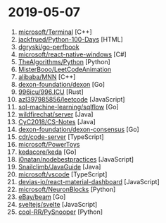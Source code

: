 # 2019-05-07

1. [microsoft/Terminal](https://github.com/microsoft/Terminal "The new Windows Terminal, and the original Windows console host -- all in the same place!") [C++]
2. [jackfrued/Python-100-Days](https://github.com/jackfrued/Python-100-Days "Python - 100天从新手到大师") [HTML]
3. [dgryski/go-perfbook](https://github.com/dgryski/go-perfbook "Thoughts on Go performance optimization") 
4. [microsoft/react-native-windows](https://github.com/microsoft/react-native-windows "A framework for building native Windows apps with React.") [C#]
5. [TheAlgorithms/Python](https://github.com/TheAlgorithms/Python "All Algorithms implemented in Python") [Python]
6. [MisterBooo/LeetCodeAnimation](https://github.com/MisterBooo/LeetCodeAnimation "Demonstrate all the questions on LeetCode in the form of animation.（用动画的形式呈现解LeetCode题目的思路）") 
7. [alibaba/MNN](https://github.com/alibaba/MNN "MNN is a lightweight deep neural network inference engine.") [C++]
8. [dexon-foundation/dexon](https://github.com/dexon-foundation/dexon "Official golang DEXON fullnode implementation") [Go]
9. [996icu/996.ICU](https://github.com/996icu/996.ICU "Repo for counting stars and contributing. Press F to pay respect to glorious developers.") [Rust]
10. [azl397985856/leetcode](https://github.com/azl397985856/leetcode "LeetCode Solutions: A Record of My Problem Solving Journey.( leetcode题解，记录自己的leetcode解题之路。)") [JavaScript]
11. [sql-machine-learning/sqlflow](https://github.com/sql-machine-learning/sqlflow "Brings SQL and AI together.") [Go]
12. [wildfirechat/server](https://github.com/wildfirechat/server "全开源即时通讯(IM)系统") [Java]
13. [CyC2018/CS-Notes](https://github.com/CyC2018/CS-Notes "📚 技术面试必备基础知识、Leetcode 题解、后端面试、Java 面试、春招、秋招、操作系统、计算机网络、系统设计") [Java]
14. [dexon-foundation/dexon-consensus](https://github.com/dexon-foundation/dexon-consensus "DEXON consensus Implementation & Simulation") [Go]
15. [cdr/code-server](https://github.com/cdr/code-server "Run VS Code on a remote server.") [TypeScript]
16. [microsoft/PowerToys](https://github.com/microsoft/PowerToys "Windows system utilities to maximize productivity") 
17. [kedacore/keda](https://github.com/kedacore/keda "KEDA is a Kubernetes-based Event Driven Autoscaling component. It provides event driven scale for any container running in Kubernetes") [Go]
18. [i0natan/nodebestpractices](https://github.com/i0natan/nodebestpractices "✅ The largest Node.js best practices list (April 2019)") [JavaScript]
19. [Snailclimb/JavaGuide](https://github.com/Snailclimb/JavaGuide "【Java学习+面试指南】 一份涵盖大部分Java程序员所需要掌握的核心知识。") [Java]
20. [microsoft/vscode](https://github.com/microsoft/vscode "Visual Studio Code") [TypeScript]
21. [devias-io/react-material-dashboard](https://github.com/devias-io/react-material-dashboard "React Dashboard made with Material UI’s components, React and of course create-react-app to boost your app development process!") [JavaScript]
22. [microsoft/NeuronBlocks](https://github.com/microsoft/NeuronBlocks "NLP DNN Toolkit - Building Your NLP DNN Models Like Playing Lego") [Python]
23. [eBay/beam](https://github.com/eBay/beam "A distributed knowledge graph store") [Go]
24. [sveltejs/svelte](https://github.com/sveltejs/svelte "Cybernetically enhanced web apps") [JavaScript]
25. [cool-RR/PySnooper](https://github.com/cool-RR/PySnooper "Never use print for debugging again") [Python]
